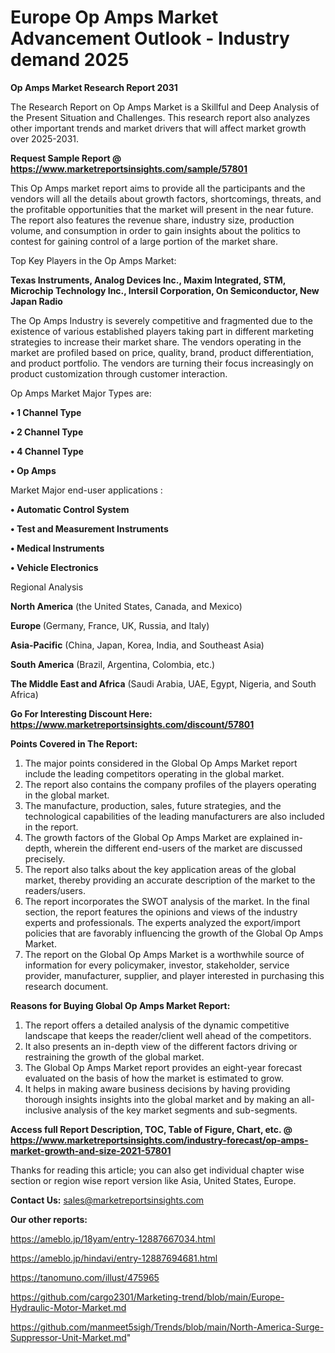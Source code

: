 # Europe Op Amps Market Advancement Outlook - Industry demand 2025

<strong>Op Amps Market Research Report 2031</strong>

The Research Report on Op Amps Market is a Skillful and Deep Analysis of the Present Situation and Challenges. This research report also analyzes other important trends and market drivers that will affect market growth over 2025-2031.

<strong>Request Sample Report @ <a href=https://www.marketreportsinsights.com/sample/57801>https://www.marketreportsinsights.com/sample/57801</a></strong>

This Op Amps market report aims to provide all the participants and the vendors will all the details about growth factors, shortcomings, threats, and the profitable opportunities that the market will present in the near future. The report also features the revenue share, industry size, production volume, and consumption in order to gain insights about the politics to contest for gaining control of a large portion of the market share.

Top Key Players in the Op Amps Market:

<strong>Texas Instruments, Analog Devices Inc., Maxim Integrated, STM, Microchip Technology Inc., Intersil Corporation, On Semiconductor, New Japan Radio</strong>

The Op Amps Industry is severely competitive and fragmented due to the existence of various established players taking part in different marketing strategies to increase their market share. The vendors operating in the market are profiled based on price, quality, brand, product differentiation, and product portfolio. The vendors are turning their focus increasingly on product customization through customer interaction.

Op Amps Market Major Types are:

<strong>• 1 Channel Type

• 2 Channel Type

• 4 Channel Type

• Op Amps</strong>

Market Major end-user applications :

<strong>• Automatic Control System

• Test and Measurement Instruments

• Medical Instruments

• Vehicle Electronics</strong>

Regional Analysis

</u><strong><b>North America</b></strong> (the United States, Canada, and Mexico)

<strong><b>Europe </b></strong>(Germany, France, UK, Russia, and Italy)

<strong><b>Asia-Pacific</b></strong> (China, Japan, Korea, India, and Southeast Asia)

<strong><b>South America</b></strong> (Brazil, Argentina, Colombia, etc.)

<strong><b>The Middle East and Africa</b></strong> (Saudi Arabia, UAE, Egypt, Nigeria, and South Africa)

<strong>Go For Interesting Discount Here: <a href=https://www.marketreportsinsights.com/discount/57801>https://www.marketreportsinsights.com/discount/57801</a></strong>

<strong>Points Covered in The Report:</strong>
<ol>
  <li>The major points considered in the Global Op Amps Market report include the leading competitors operating in the global market.</li>
  <li>The report also contains the company profiles of the players operating in the global market.</li>
  <li>The manufacture, production, sales, future strategies, and the technological capabilities of the leading manufacturers are also included in the report.</li>
  <li>The growth factors of the Global Op Amps Market are explained in-depth, wherein the different end-users of the market are discussed precisely.</li>
  <li>The report also talks about the key application areas of the global market, thereby providing an accurate description of the market to the readers/users.</li>
  <li>The report incorporates the SWOT analysis of the market. In the final section, the report features the opinions and views of the industry experts and professionals. The experts analyzed the export/import policies that are favorably influencing the growth of the Global Op Amps Market.</li>
  <li>The report on the Global Op Amps Market is a worthwhile source of information for every policymaker, investor, stakeholder, service provider, manufacturer, supplier, and player interested in purchasing this research document.</li>
</ol>
<strong>Reasons for Buying Global Op Amps Market Report:</strong>

<ol>
  <li>The report offers a detailed analysis of the dynamic competitive landscape that keeps the reader/client well ahead of the competitors.</li>
  <li>It also presents an in-depth view of the different factors driving or restraining the growth of the global market.</li>
  <li>The Global Op Amps Market report provides an eight-year forecast evaluated on the basis of how the market is estimated to grow.</li>
  <li>It helps in making aware business decisions by having providing thorough insights insights into the global market and by making an all-inclusive analysis of the key market segments and sub-segments.</li>
</ol>
<strong>Access full Report Description, TOC, Table of Figure, Chart, etc. @ <a href=https://www.marketreportsinsights.com/industry-forecast/op-amps-market-growth-and-size-2021-57801>https://www.marketreportsinsights.com/industry-forecast/op-amps-market-growth-and-size-2021-57801</a></strong>


Thanks for reading this article; you can also get individual chapter wise section or region wise report version like Asia, United States, Europe.

<strong>Contact Us:</strong>
sales@marketreportsinsights.com

<strong>Our other reports:</strong>

<a href=https://ameblo.jp/18yam/entry-12887667034.html>https://ameblo.jp/18yam/entry-12887667034.html</a>

<a href=https://ameblo.jp/hindavi/entry-12887694681.html>https://ameblo.jp/hindavi/entry-12887694681.html</a>

<a href=https://tanomuno.com/illust/475965>https://tanomuno.com/illust/475965</a>

<a href=https://github.com/cargo2301/Marketing-trend/blob/main/Europe-Hydraulic-Motor-Market.md>https://github.com/cargo2301/Marketing-trend/blob/main/Europe-Hydraulic-Motor-Market.md</a>

<a href=https://github.com/manmeet5sigh/Trends/blob/main/North-America-Surge-Suppressor-Unit-Market.md>https://github.com/manmeet5sigh/Trends/blob/main/North-America-Surge-Suppressor-Unit-Market.md</a>"
